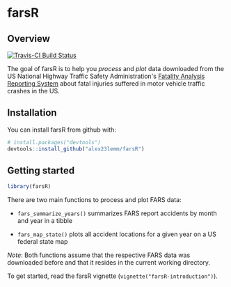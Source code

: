 
<!-- README.md is generated from README.Rmd. Please edit that file -->
farsR
=====

Overview
--------

[![Travis-CI Build Status](https://travis-ci.org/alex23lemm/farsR.svg?branch=master)](https://travis-ci.org/alex23lemm/farsR)

The goal of farsR is to help you *process* and *plot* data downloaded from the US National Highway Traffic Safety Administration's [Fatality Analysis Reporting System](https://www.nhtsa.gov/research-data/fatality-analysis-reporting-system-fars) about fatal injuries suffered in motor vehicle traffic crashes in the US.

Installation
------------

You can install farsR from github with:

``` r
# install.packages("devtools")
devtools::install_github("alex23lemm/farsR")
```

Getting started
---------------

``` r
library(farsR)
```

There are two main functions to process and plot FARS data:

-   `fars_summarize_years()` summarizes FARS report accidents by month and year in a tibble

-   `fars_map_state()` plots all accident locations for a given year on a US federal state map

*Note*: Both functions assume that the respective FARS data was downloaded before and that it resides in the current working directory.

To get started, read the farsR vignette (`vignette("farsR-introduction")`).
